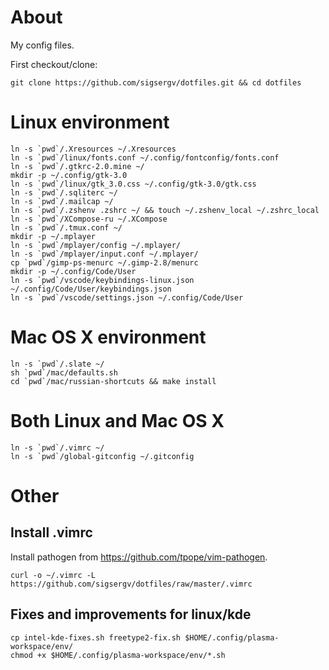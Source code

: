 About
=====

My config files.

First checkout/clone:

    git clone https://github.com/sigsergv/dotfiles.git && cd dotfiles

Linux environment
=================

    ln -s `pwd`/.Xresources ~/.Xresources
    ln -s `pwd`/linux/fonts.conf ~/.config/fontconfig/fonts.conf
    ln -s `pwd`/.gtkrc-2.0.mine ~/
    mkdir -p ~/.config/gtk-3.0
    ln -s `pwd`/linux/gtk_3.0.css ~/.config/gtk-3.0/gtk.css
    ln -s `pwd`/.sqliterc ~/
    ln -s `pwd`/.mailcap ~/
    ln -s `pwd`/.zshenv .zshrc ~/ && touch ~/.zshenv_local ~/.zshrc_local
    ln -s `pwd`/XCompose-ru ~/.XCompose
	ln -s `pwd`/.tmux.conf ~/
    mkdir -p ~/.mplayer
    ln -s `pwd`/mplayer/config ~/.mplayer/
    ln -s `pwd`/mplayer/input.conf ~/.mplayer/
    cp `pwd`/gimp-ps-menurc ~/.gimp-2.8/menurc
    mkdir -p ~/.config/Code/User
    ln -s `pwd`/vscode/keybindings-linux.json ~/.config/Code/User/keybindings.json
    ln -s `pwd`/vscode/settings.json ~/.config/Code/User

Mac OS X environment
====================

    ln -s `pwd`/.slate ~/
    sh `pwd`/mac/defaults.sh
    cd `pwd`/mac/russian-shortcuts && make install
    

Both Linux and Mac OS X
=======================

    ln -s `pwd`/.vimrc ~/
    ln -s `pwd`/global-gitconfig ~/.gitconfig


Other
=====

Install .vimrc
--------------

Install pathogen from <https://github.com/tpope/vim-pathogen>.

    curl -o ~/.vimrc -L https://github.com/sigsergv/dotfiles/raw/master/.vimrc

Fixes and improvements for linux/kde
------------------------------------

    cp intel-kde-fixes.sh freetype2-fix.sh $HOME/.config/plasma-workspace/env/
    chmod +x $HOME/.config/plasma-workspace/env/*.sh
